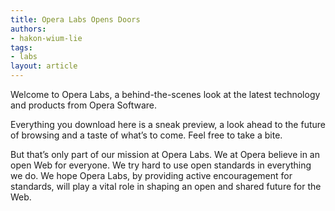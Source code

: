```yaml
---
title: Opera Labs Opens Doors
authors:
- hakon-wium-lie
tags:
- labs
layout: article
---
```


Welcome to Opera Labs, a behind-the-scenes look at the latest technology and products from Opera Software.

Everything you download here is a sneak preview, a look ahead to the future of browsing and a taste of what’s to come. Feel free to take a bite.

But that’s only part of our mission at Opera Labs. We at Opera believe in an open Web for everyone. We try hard to use open standards in everything we do. We hope Opera Labs, by providing active encouragement for standards, will play a vital role in shaping an open and shared future for the Web.